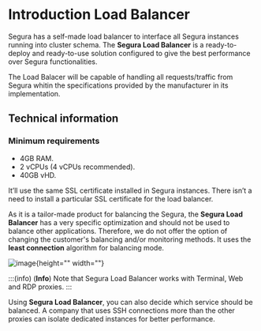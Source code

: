 # Introduction Load Balancer

Segura has a self-made load balancer to interface all Segura instances running into cluster schema. The **Segura Load Balancer** is a ready-to-deploy and ready-to-use solution configured to give the best performance over Segura functionalities.

The Load Balacer will be capable of handling all requests/traffic from Segura whitin the specifications provided by the manufacturer in its implementation.

## **Technical information**

### **Minimum requirements**

* 4GB RAM.  
* 2 vCPUs (4 vCPUs recommended).  
* 40GB vHD.

It’ll use the same SSL certificate installed in Segura instances. There isn’t a need to install a particular SSL certificate for the load balancer.

As it is a tailor-made product for balancing the Segura, the **Segura Load Balancer** has a very specific optimization and should not be used to balance other applications. Therefore, we do not offer the option of changing the customer's balancing and/or monitoring methods. It uses the **least connection** algorithm for balancing mode.

![image](https://cdn.document360.io/5a1d58df-64ce-42a2-8b23-688477d32f33/Images/Documentation/image%28373%29%281%29.png){height="" width=""}

:::(info) (**Info**)
Note that Segura Load Balancer works with Terminal, Web and RDP proxies.
:::

Using **Segura Load Balancer**, you can also decide which service should be balanced. A company that uses SSH connections more than the other proxies can isolate dedicated instances for better performance.

